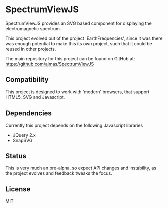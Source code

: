 SpectrumViewJS
==============

SpectrumViewJS provides an SVG based component for displaying
the electromagnetic spectrum.

This project evolved out of the project 'EarthFrequencies',
since it was there was enough potential to make this its own
project, such that it could be reused in other projects.

The main repository for this project can be found on GitHub at:
https://github.com/ajmas/SpectrumViewJS

Compatibility
-------------

This project is designed to work with 'modern' browsers, that
support HTML5, SVG and Javascript.

Dependencies
------------

Currently this project depends on the following Javascript
libraries
   - JQuery 2.x
   - SnapSVG

Status
------

This is very much an pre-alpha, so expect API changes and instability,
as the project evolves and feedback tweaks the focus.

License
-------

MIT
